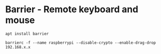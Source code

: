 # Barrier - Remote keyboard and mouse

`apt install barrier`

`barrierc -f --name raspberrypi --disable-crypto --enable-drag-drop 192.168.x.x`

